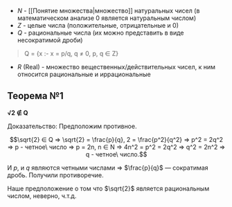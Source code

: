 - $N$ - [[Понятие множества|множество]] натуральных чисел (в математическом анализе 0 является натуральным числом)
- $Z$ - целые числа (положительные, отрицательные и 0)
- $Q$ - рациональные числа (их можно представить в виде несократимой дроби)
> Q = {x :- x = p/q, q ≠ 0, p, q ∈ Z}
- $R$ (Real) - множество вещественных/действительных чисел, к ним относится рациональные и иррациональные

## Теорема №1
**√2 ∉ Q**

Доказательство: Предположим противное.

$$\sqrt{2} ∈ Q ⇒ \sqrt{2} = \frac{p}{q}, 2 = \frac{p^2}{q^2} ⇒ p^2 = 2q^2 ⇒ p - четное\ число ⇒ p = 2n, n ∈ N ⇒ 4n^2 = p^2 = 2q^2 ⇒ q^2 = 2n^2 ⇒ q - четное\ число.$$

И $p$, и $q$ являются четными числами ⇒ $\frac{p}{q}$ — сократимая дробь. Получили противоречие.

Наше предположение о том что $\sqrt{2}$ является рациональным числом, неверно, ч.т.д.